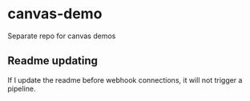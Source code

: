 # canvas-demo
Separate repo for canvas demos

## Readme updating
If I update the readme before webhook connections, it will not trigger a pipeline.
